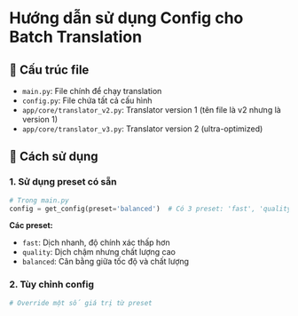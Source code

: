# Hướng dẫn sử dụng Config cho Batch Translation

## 📁 Cấu trúc file

- `main.py`: File chính để chạy translation
- `config.py`: File chứa tất cả cấu hình
- `app/core/translator_v2.py`: Translator version 1 (tên file là v2 nhưng là version 1)
- `app/core/translator_v3.py`: Translator version 2 (ultra-optimized)

## 🚀 Cách sử dụng

### 1. Sử dụng preset có sẵn

```python
# Trong main.py
config = get_config(preset='balanced')  # Có 3 preset: 'fast', 'quality', 'balanced'
```

**Các preset:**
- `fast`: Dịch nhanh, độ chính xác thấp hơn
- `quality`: Dịch chậm nhưng chất lượng cao
- `balanced`: Cân bằng giữa tốc độ và chất lượng

### 2. Tùy chỉnh config

```python
# Override một số giá trị từ preset
